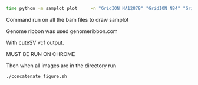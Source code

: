 ```bash 
time python -m samplot plot     -n "GridION NA12878" "GridION NB4" "GridION 22Rv1" "PromethION NA12878" "PromethION NB4" "Promethion 22Rv1" -b barcode01_sort.bam barcode02_sort.bam barcode03_sort.bam all_barcode05.unblocked.fastq.bam all_barcode06.sequenced.fastq.bam all_barcode07.sequenced.fastq.bam -o figure_4_prom.png -c chr15 -s 74020000 -e 74020001 -c chr17 -e 40345002 -s 40345001 --zoom 50000 -t BND
```

Command run on all the bam files to draw samplot

Genome ribbon was used genomeribbon.com

With cuteSV vcf output.

MUST BE RUN ON CHROME

Then when all images are in the directory run 
```bash
./concatenate_figure.sh
```
